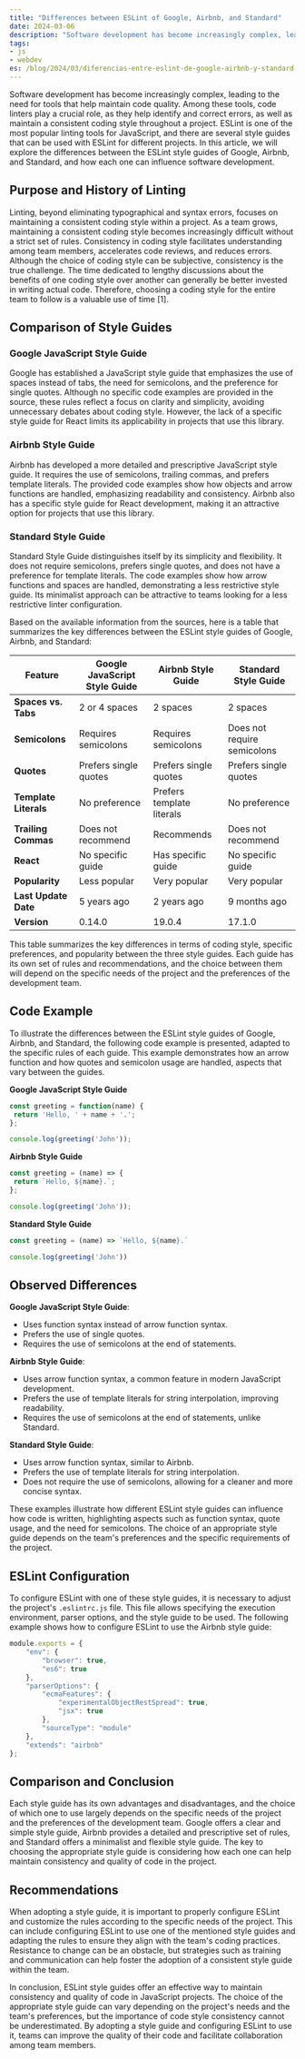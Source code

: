 ```yaml
---
title: "Differences between ESLint of Google, Airbnb, and Standard"
date: 2024-03-06
description: "Software development has become increasingly complex, leading to the need for tools that help maintain code quality. Among these tools, code linters play a crucial role, as they help identify and correct errors, as well as maintain a consistent coding style throughout a project."
tags:
- js
- webdev
es: /blog/2024/03/diferencias-entre-eslint-de-google-airbnb-y-standard
---
```


Software development has become increasingly complex, leading to the need for tools that help maintain code quality. Among these tools, code linters play a crucial role, as they help identify and correct errors, as well as maintain a consistent coding style throughout a project. ESLint is one of the most popular linting tools for JavaScript, and there are several style guides that can be used with ESLint for different projects. In this article, we will explore the differences between the ESLint style guides of Google, Airbnb, and Standard, and how each one can influence software development.

## Purpose and History of Linting

Linting, beyond eliminating typographical and syntax errors, focuses on maintaining a consistent coding style within a project. As a team grows, maintaining a consistent coding style becomes increasingly difficult without a strict set of rules. Consistency in coding style facilitates understanding among team members, accelerates code reviews, and reduces errors. Although the choice of coding style can be subjective, consistency is the true challenge. The time dedicated to lengthy discussions about the benefits of one coding style over another can generally be better invested in writing actual code. Therefore, choosing a coding style for the entire team to follow is a valuable use of time [1].

## Comparison of Style Guides

### Google JavaScript Style Guide

Google has established a JavaScript style guide that emphasizes the use of spaces instead of tabs, the need for semicolons, and the preference for single quotes. Although no specific code examples are provided in the source, these rules reflect a focus on clarity and simplicity, avoiding unnecessary debates about coding style. However, the lack of a specific style guide for React limits its applicability in projects that use this library.

### Airbnb Style Guide

Airbnb has developed a more detailed and prescriptive JavaScript style guide. It requires the use of semicolons, trailing commas, and prefers template literals. The provided code examples show how objects and arrow functions are handled, emphasizing readability and consistency. Airbnb also has a specific style guide for React development, making it an attractive option for projects that use this library.

### Standard Style Guide

Standard Style Guide distinguishes itself by its simplicity and flexibility. It does not require semicolons, prefers single quotes, and does not have a preference for template literals. The code examples show how arrow functions and spaces are handled, demonstrating a less restrictive style guide. Its minimalist approach can be attractive to teams looking for a less restrictive linter configuration.

Based on the available information from the sources, here is a table that summarizes the key differences between the ESLint style guides of Google, Airbnb, and Standard:

| Feature | Google JavaScript Style Guide | Airbnb Style Guide | Standard Style Guide |
|---------|--------------------------------|-----------------------|-------------------------|
| **Spaces vs. Tabs** | 2 or 4 spaces | 2 spaces | 2 spaces |
| **Semicolons** | Requires semicolons | Requires semicolons | Does not require semicolons |
| **Quotes** | Prefers single quotes | Prefers single quotes | Prefers single quotes |
| **Template Literals** | No preference | Prefers template literals | No preference |
| **Trailing Commas** | Does not recommend | Recommends | Does not recommend |
| **React** | No specific guide | Has specific guide | No specific guide |
| **Popularity** | Less popular | Very popular | Very popular |
| **Last Update Date** | 5 years ago | 2 years ago | 9 months ago |
| **Version** | 0.14.0 | 19.0.4 | 17.1.0 |

This table summarizes the key differences in terms of coding style, specific preferences, and popularity between the three style guides. Each guide has its own set of rules and recommendations, and the choice between them will depend on the specific needs of the project and the preferences of the development team.

## Code Example

To illustrate the differences between the ESLint style guides of Google, Airbnb, and Standard, the following code example is presented, adapted to the specific rules of each guide. This example demonstrates how an arrow function and how quotes and semicolon usage are handled, aspects that vary between the guides.

**Google JavaScript Style Guide**

```javascript
const greeting = function(name) {
 return 'Hello, ' + name + '.';
};

console.log(greeting('John'));
```

**Airbnb Style Guide**

```javascript
const greeting = (name) => {
 return `Hello, ${name}.`;
};

console.log(greeting('John'));
```

**Standard Style Guide**

```javascript
const greeting = (name) => `Hello, ${name}.`

console.log(greeting('John'))
```

## Observed Differences

**Google JavaScript Style Guide**:
- Uses function syntax instead of arrow function syntax.
- Prefers the use of single quotes.
- Requires the use of semicolons at the end of statements.

**Airbnb Style Guide**:
- Uses arrow function syntax, a common feature in modern JavaScript development.
- Prefers the use of template literals for string interpolation, improving readability.
- Requires the use of semicolons at the end of statements, unlike Standard.

**Standard Style Guide**:
- Uses arrow function syntax, similar to Airbnb.
- Prefers the use of template literals for string interpolation.
- Does not require the use of semicolons, allowing for a cleaner and more concise syntax.

These examples illustrate how different ESLint style guides can influence how code is written, highlighting aspects such as function syntax, quote usage, and the need for semicolons. The choice of an appropriate style guide depends on the team's preferences and the specific requirements of the project.

## ESLint Configuration

To configure ESLint with one of these style guides, it is necessary to adjust the project's `.eslintrc.js` file. This file allows specifying the execution environment, parser options, and the style guide to be used. The following example shows how to configure ESLint to use the Airbnb style guide:

```javascript
module.exports = {
    "env": {
        "browser": true,
        "es6": true
    },
    "parserOptions": {
        "ecmaFeatures": {
            "experimentalObjectRestSpread": true,
            "jsx": true
        },
        "sourceType": "module"
    },
    "extends": "airbnb"
};
```

## Comparison and Conclusion

Each style guide has its own advantages and disadvantages, and the choice of which one to use largely depends on the specific needs of the project and the preferences of the development team. Google offers a clear and simple style guide, Airbnb provides a detailed and prescriptive set of rules, and Standard offers a minimalist and flexible style guide. The key to choosing the appropriate style guide is considering how each one can help maintain consistency and quality of code in the project.

## Recommendations

When adopting a style guide, it is important to properly configure ESLint and customize the rules according to the specific needs of the project. This can include configuring ESLint to use one of the mentioned style guides and adapting the rules to ensure they align with the team's coding practices. Resistance to change can be an obstacle, but strategies such as training and communication can help foster the adoption of a consistent style guide within the team.

In conclusion, ESLint style guides offer an effective way to maintain consistency and quality of code in JavaScript projects. The choice of the appropriate style guide can vary depending on the project's needs and the team's preferences, but the importance of code style consistency cannot be underestimated. By adopting a style guide and configuring ESLint to use it, teams can improve the quality of their code and facilitate collaboration among team members.
